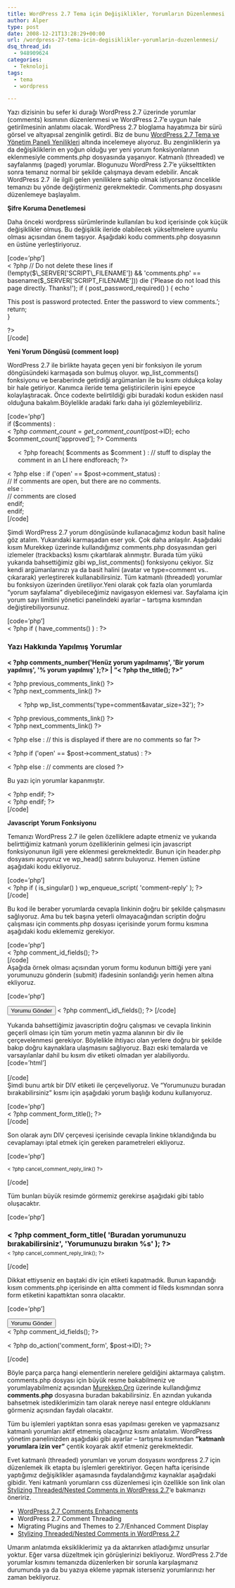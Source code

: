 ```yaml
---
title: WordPress 2.7 Tema için Değişiklikler, Yorumların Düzenlenmesi
author: Alper
type: post
date: 2008-12-21T13:28:29+00:00
url: /wordpress-27-tema-icin-degisiklikler-yorumlarin-duzenlenmesi/
dsq_thread_id:
  - 948909624
categories:
  - Teknoloji
tags:
  - tema
  - wordpress

---
```

Yazı dizisinin bu sefer ki durağı WordPress 2.7 üzerinde yorumlar (comments) kısmının düzenlenmesi ve WordPress 2.7&#8217;e uygun hale getirilmesinin anlatımı olacak. WordPress 2.7 bloglama hayatımıza bir sürü görsel ve altyapısal zenginlik getirdi. Biz de bunu [WordPress 2.7 Tema ve Yönetim Paneli Yenilikleri][1] altında incelemeye alıyoruz. Bu zenginliklerin ya da değişikliklerin en yoğun olduğu yer yeni yorum fonksiyonlarının eklenmesiyle comments.php dosyasında yaşanıyor. Katmanlı (threaded) ve sayfalanmış (paged) yorumlar. Blogunuzu WordPress 2.7&#8217;e yükselttikten sonra temanız normal bir şekilde çalışmaya devam edebilir. Ancak WordPress 2.7  ile ilgili gelen yeniliklere sahip olmak istiyorsanız öncelikle temanızı bu yönde değiştirmeniz gerekmektedir. Comments.php dosyasını düzenlemeye başlayalım.  
<!--more-->

  
**Şifre Koruma Denetlemesi**

Daha önceki wordpress sürümlerinde kullanılan bu kod içerisinde çok küçük değişiklikler olmuş. Bu değişiklik ileride olabilecek yükseltmelere uyumlu olması açısından önem taşıyor. Aşağıdaki kodu comments.php dosyasının en üstüne yerleştiriyoruz.

[code=&#8217;php&#8217;]  
< ?php // Do not delete these lines if (!empty($\_SERVER['SCRIPT\_FILENAME']) && 'comments.php' == basename($\_SERVER['SCRIPT\_FILENAME'])) die ('Please do not load this page directly. Thanks!'); if ( post\_password\_required() ) { echo ' 

<p class="nocomments">
  This post is password protected. Enter the password to view comments.&#8217;;<br /> return;<br /> }
</p>

?>  
[/code]

**Yeni Yorum Döngüsü (comment loop)**

WordPress 2.7 ile birlikte hayata geçen yeni bir fonksiyon ile yorum döngüsündeki karmaşada son bulmuş oluyor. wp\_list\_comments() fonksiyonu ve beraberinde getirdiği argümanları ile bu kısmı oldukça kolay bir hale getiriyor. Kanımca ileride tema geliştiricilerin işini epeyce kolaylaştıracak. Önce codexte belirtildiği gibi buradaki kodun eskiden nasıl olduğuna bakalım.Böylelikle aradaki farkı daha iyi gözlemleyebiliriz.

[code=&#8217;php&#8217;]  
if ($comments) :  
< ?php $comment\_count = get\_comment\_count($post->ID); echo $comment\_count[&#8216;approved&#8217;]; ?> Comments

<ul class="commentlist">
  < ?php foreach( $comments as $comment ) : // stuff to display the comment in an LI here endforeach; ?>
</ul>

< ?php else : if ('open' == $post->comment_status) :  
// If comments are open, but there are no comments.  
else :  
// comments are closed  
endif;  
endif;  
[/code]

Şimdi WordPress 2.7 yorum döngüsünde kullanacağımız kodun basit haline göz atalım. Yukarıdaki karmaşadan eser yok. Çok daha anlaşılır. Aşağıdaki kısım Murekkep üzerinde kullandığımız comments.php dosyasından geri izlemeler (trackbacks) kısmı çıkartılarak alınmıştır. Burada tüm yükü  yukarıda bahsettiğimiz gibi wp\_list\_comments() fonksiyonu çekiyor. Siz kendi argümanlarınızı ya da basit halini (avatar ve type=comment vs.. çıkararak) yerleştirerek kullanabilirsiniz. Tüm katmanlı (threaded) yorumlar bu fonksiyon üzerinden üretiliyor.Yeni olarak çok fazla olan yorumlarda &#8220;yorum sayfalama&#8221; diyebileceğimiz navigasyon eklemesi var. Sayfalama için yorum sayı limitini yönetici panelindeki ayarlar &#8211; tartışma kısmından değiştirebiliyorsunuz.

[code=&#8217;php&#8217;]  
< ?php if ( have_comments() ) : ?>

### Yazı Hakkında Yapılmış Yorumlar

**< ?php comments_number('Henüz yorum yapılmamış', 'Bir yorum yapılmış', '% yorum yapılmış' );?> | &#8220;< ?php the_title(); ?>&#8221;**

<div class="navigation">
  <div class="alignleft">
    < ?php previous_comments_link() ?>
  </div>
  
  <div class="alignright">
    < ?php next_comments_link() ?>
  </div></p>
</div>

<ol class="commentlist">
  < ?php wp_list_comments('type=comment&avatar_size=32'); ?>
</ol>

<div class="navigation">
  <div class="alignleft">
    < ?php previous_comments_link() ?>
  </div>
  
  <div class="alignright">
    < ?php next_comments_link() ?>
  </div></p>
</div>

< ?php else : // this is displayed if there are no comments so far ?>

< ?php if ('open' == $post->comment_status) : ?>  
<!-- If comments are open, but there are no comments. -->

< ?php else : // comments are closed ?>  
<!-- If comments are closed. -->

<p class="nocomments">
  Bu yazı için yorumlar kapanmıştır.
</p>

< ?php endif; ?>  
< ?php endif; ?>  
[/code]

**Javascript Yorum Fonksiyonu**

Temanızı WordPress 2.7 ile gelen özelliklere adapte etmeniz ve yukarıda belirttiğimiz katmanlı yorum özelliklerinin gelmesi için javascript fonksiyonunun ilgili yere eklenmesi gerekmektedir. Bunun için header.php dosyasını açıyoruz ve wp_head() satırını buluyoruz. Hemen üstüne aşağıdaki kodu ekliyoruz.

[code=&#8217;php&#8217;]  
< ?php if ( is\_singular() ) wp\_enqueue_script( 'comment-reply' ); ?>  
[/code]

Bu kod ile beraber yorumlarda cevapla linkinin doğru bir şekilde çalışmasını sağlıyoruz. Ama bu tek başına yeterli olmayacağından scriptin doğru çalışması için comments.php dosyası içerisinde yorum formu kısmına aşağıdaki kodu eklememiz gerekiyor. 

[code=&#8217;php&#8217;]  
< ?php comment\_id\_fields(); ?>  
[/code]  
Aşağıda örnek olması açısından yorum formu kodunun bittiği yere yani yorumunuzu gönderin (submit) ifadesinin sonlandığı yerin hemen altına ekliyoruz. 

[code=&#8217;php&#8217;]

<input name="submit" type="submit" id="submit" tabindex="5" value="Yorumu Gönder" />  
< ?php comment\_id\_fields(); ?>  
[/code]

Yukarıda bahsettiğimiz javascriptin doğru çalışması ve cevapla linkinin geçerli olması için tüm yorum metin yazma alanının bir div ile çerçevelenmesi gerekiyor. Böylelikle ihtiyacı olan yerlere doğru bir şekilde bakıp doğru kaynaklara ulaşmasını sağlıyoruz. Bazı eski temalarda ve varsayılanlar dahil bu kısım div etiketi olmadan yer alabiliyordu.  
[code=&#8217;html&#8217;]  
<a id="respond"></a>  
[/code]  
Şimdi bunu artık bir DIV etiketi ile çerçeveliyoruz. Ve &#8220;Yorumunuzu buradan bırakabilirsiniz&#8221; kısmı için aşağıdaki yorum başlığı kodunu kullanıyoruz. 

[code=&#8217;php&#8217;]  
< ?php comment\_form\_title(); ?>  
[/code]

Son olarak aynı DIV çerçevesi içerisinde cevapla linkine tıklandığında bu cevaplamayı iptal etmek için gereken parametreleri ekliyoruz. 

[code=&#8217;php&#8217;]

<div id="cancel-comment-reply">
  <small>< ?php cancel_comment_reply_link() ?></small>
</div>

[/code]

Tüm bunları büyük resimde görmemiz gerekirse aşağıdaki gibi tablo oluşacaktır. 

[code=&#8217;php&#8217;]

<div id="respond">
  <h3 style=margin-bottom:5px;">< ?php comment_form_title( 'Buradan yorumunuzu bırakabilirsiniz', 'Yorumunuzu bırakın %s' ); ?></h3> 
  
  <div id="cancel-comment-reply">
    <small>< ?php cancel_comment_reply_link(); ?></small>
  </div>
  
  <p>
    [/code]
  </p>
  
  <p>
    Dikkat ettiyseniz en baştaki div için etiketi kapatmadık. Bunun kapandığı kısım comments.php içerisinde en altta comment id fileds kısmından sonra form etiketini kapattıktan sonra olacaktır.
  </p>
  
  <p>
    [code=&#8217;php&#8217;]
  </p>
  
  <p>
    <input name="submit" type="submit" id="submit" tabindex="5" value="Yorumu Gönder" /><br /> < ?php comment_id_fields(); ?>
  </p>
  
  <p>
    < ?php do_action('comment_form', $post->ID); ?>
  </p>
  
  <div class="clear">
  </div>
</div>

[/code]

Böyle parça parça hangi elementlerin nerelere geldiğini aktarmaya çalıştım. comments.php dosyası için büyük resme bakabilmeniz ve yorumlayabilmeniz açısından [Murekkep.Org][2] üzerinde kullandığımız **comments.php** dosyasına buradan bakabilirsiniz. En azından yukarıda bahsetmek istediklerimizin tam olarak nereye nasıl entegre olduklanını görmeniz açısından faydalı olacaktır. 

Tüm bu işlemleri yaptıktan sonra esas yapılması gereken ve yapmazsanız katmanlı yorumları aktif etmemiş olacağınız kısmı anlatalım. WordPress yönetim panelinizden aşağıdaki gibi ayarlar &#8211; tartışma kısmından **&#8220;katmanlı yorumlara izin ver&#8221;** çentik koyarak aktif etmeniz gerekmektedir. 

Evet katmanlı (threaded) yorumları ve yorum dosyasını wordpress 2.7 için düzenlemek ilk etapta bu işlemleri gerektiriyor. Geçen hafta içerisinde yaptığımız değişiklikler aşamasında faydalandığımız kaynaklar aşağıdaki gibidir. Yeni katmanlı yorumların css düzenlemesi için özellikle son link olan <a href="http://cdharrison.com/2008/12/threaded-comments/" target="_blank">Stylizing Threaded/Nested Comments in WordPress 2.7</a>&#8216;e bakmanızı öneririz.

  * <a href="http://ottodestruct.com/blog/2008/09/29/wordpress-27-comments-enhancements" target="_blank">WordPress 2.7 Comments Enhancements</a>
  * WordPress 2.7 Comment Threading
  * Migrating Plugins and Themes to 2.7/Enhanced Comment Display
  * <a href="http://cdharrison.com/2008/12/threaded-comments/" target="_blank">Stylizing Threaded/Nested Comments in WordPress 2.7</a>

Umarım anlatımda eksikliklerimiz ya da aktarırken atladığımız unsurlar yoktur. Eğer varsa düzeltmek için görüşlerinizi bekliyoruz. WordPress 2.7&#8217;de yorumlar kısmını temanızda düzenlerken bir sorunla karşılaşmanız durumunda ya da bu yazıya ekleme yapmak isterseniz yorumlarınızı her zaman bekliyoruz.

 [1]: https://www.murekkep.org/wordpress-27-tema-ve-yonetim-paneli-yenilikleri-597
 [2]: https://www.murekkep.org/